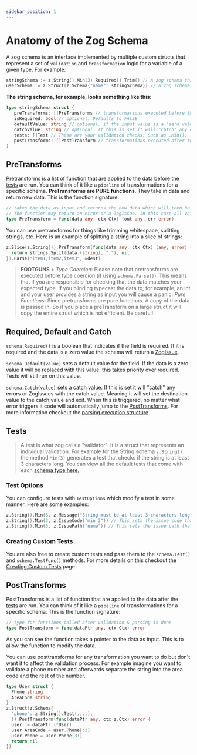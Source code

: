 ```yaml
---
sidebar_position: 1
---
```


# Anatomy of the Zog Schema

A zog schema is an interface implemented by multiple custom structs that represent a set of `validation` and `transformation` logic for a variable of a given type. For example:

```go
stringSchema := z.String().Min(3).Required().Trim() // A zog schema that represents a required string of minimum 3 characters and will be trimmed for white space
userSchema := z.Struct(z.Schema{"name": stringSchema}) // a zog schema that represents a user struct. Also yes I know that z.Schema might be confusing but think of it as the schema for the struct not a ZogSchema
```

**The string schema, for example, looks something like this:**

```go
type stringSchema struct {
   preTransforms: []PreTransforms // transformations executed before the validation. For example trimming the string
   isRequired: bool // optional. Defaults to FALSE
   defaultValue: string // optional. if the input value is a "zero value" it will be replaced with this. Tests will still run on this value.
   catchValue: string // optional. If this is set it will "catch" any errors, set the destination value to this value and exit
   tests: []Test // These are your validation checks. Such as .Min(), .Contains(), etc
   postTransforms: []PostTransform // transformations executed after the validation.
}
```

## PreTransforms

Pretransforms is a list of function that are applied to the data before the [tests](#tests) are run. You can think of it like a `pipeline` of transformations for a specific schema. **PreTransforms are PURE functions**. They take in data and return new data. This is the function signature:

```go
// takes the data as input and returns the new data which will then be passed onto the next functions.
// The function may return an error or a ZogIssue. In this case all validation will be skipped and the error will be wrapped into a ZogIssue and entire execution will return.
type PreTransform = func(data any, ctx Ctx) (out any, err error)
```

You can use pretransforms for things like trimming whitespace, splitting strings, etc. Here is an example of splitting a string into a slice of strings:

```go
z.Slice(z.String()).PreTransform(func(data any, ctx Ctx) (any, error) {
  return strings.Split(data.(string), ","), nil
}).Parse("item1,item2,item3", &dest)
```

> **FOOTGUNS** > _Type Coercion_: Please note that pretransforms are executed before type coercion (if using `schema.Parse()`). This means that if you are responsible for checking that the data matches your expected type. If you blinding typecast the data to, for example, an int and your user provides a string as input you will cause a panic.
> _Pure Functions_: Since pretransforms are pure functions. A copy of the data is passed in. So if you place a preTransform on a large struct it will copy the entire struct which is not efficient. Be careful!

## Required, Default and Catch

`schema.Required()` is a boolean that indicates if the field is required. If it is required and the data is a zero value the schema will return a [ZogIssue](/errors).

`schema.Default(value)` sets a default value for the field. If the data is a zero value it will be replaced with this value, this takes priority over required. Tests will still run on this value.

`schema.Catch(value)` sets a catch value. If this is set it will "catch" any errors or ZogIssues with the catch value. Meaning it will set the destination value to the catch value and exit. When this is triggered, no matter what error triggers it code will automatically jump to the [PostTransforms](#posttransforms). For more information checkout the [parsing execution structure](/core-concepts/parsing#parsing-execution-structure).

## Tests

> A test is what zog calls a "validator". It is a struct that represents an individual validation. For example for the String schema `z.String()` the method `Min(3)` generates a test that checks if the string is at least 3 characters long. You can view all the default tests that come with each [schema type here.](/zog-schemas)

### Test Options

You can configure tests with `TestOptions` which modify a test in some manner. Here are some examples:

```go
z.String().Min(3, z.Message("String must be at least 3 characters long")) // This sets the message that Zogissues will have if the validation fails
z.String().Min(3, z.IssueCode("min_3")) // This sets the issue code that Zogissues will have if the validation fails
z.String().Min(3, z.IssuePath("name")) // This sets the issue path that Zogissues will have if the validation fails
```

### Creating Custom Tests

You are also free to create custom tests and pass them to the `schema.Test()` and `schema.TestFunc()` methods. For more details on this checkout the [Creating Custom Tests](/custom-tests) page.

## PostTransforms

PostTransforms is a list of function that are applied to the data after the [tests](#tests) are run. You can think of it like a `pipeline` of transformations for a specific schema. This is the function signature:

```go
// type for functions called after validation & parsing is done
type PostTransform = func(dataPtr any, ctx Ctx) error
```

As you can see the function takes a pointer to the data as input. This is to allow the function to modify the data.

You can use posttransforms for any transformation you want to do but don't want it to affect the validation process. For example imagine you want to validate a phone number and afterwards separate the string into the area code and the rest of the number.

```go
type User struct {
  Phone string
  AreaCode string
}
z.Struct(z.Schema{
  "phone": z.String().Test(....),
  }).PostTransform(func(dataPtr any, ctx z.Ctx) error {
  user := dataPtr.(*User)
  user.AreaCode = user.Phone[:3]
  user.Phone = user.Phone[3:]
  return nil
})
```
